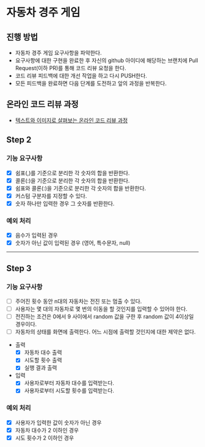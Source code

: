 # 자동차 경주 게임
## 진행 방법
* 자동차 경주 게임 요구사항을 파악한다.
* 요구사항에 대한 구현을 완료한 후 자신의 github 아이디에 해당하는 브랜치에 Pull Request(이하 PR)를 통해 코드 리뷰 요청을 한다.
* 코드 리뷰 피드백에 대한 개선 작업을 하고 다시 PUSH한다.
* 모든 피드백을 완료하면 다음 단계를 도전하고 앞의 과정을 반복한다.

## 온라인 코드 리뷰 과정
* [텍스트와 이미지로 살펴보는 온라인 코드 리뷰 과정](https://github.com/next-step/nextstep-docs/tree/master/codereview)

## Step 2
### 기능 요구사항
- [x] 쉼표(,)를 기준으로 분리한 각 숫자의 합을 반환한다.
- [x] 콜론(:)을 기준으로 분리한 각 숫자의 합을 반환한다. 
- [x] 쉼표와 콜론(:)을 기준으로 분리한 각 숫자의 합을 반환한다. 
- [x] 커스텀 구분자를 지정할 수 있다.
- [x] 숫자 하나만 입력한 경우 그 숫자를 반환한다. 

### 예외 처리 
- [x] 음수가 입력된 경우
- [x] 숫자가 아닌 값이 입력된 경우 (영어, 특수문자, null)

---
## Step 3
### 기능 요구사항
- [ ] 주어진 횟수 동안 n대의 자동차는 전진 또는 멈출 수 있다.
- [ ] 사용자는 몇 대의 자동차로 몇 번의 이동을 할 것인지를 입력할 수 있어야 한다.
- [ ] 전진하는 조건은 0에서 9 사이에서 random 값을 구한 후 random 값이 4이상일 경우이다.
- [ ] 자동차의 상태를 화면에 출력한다. 어느 시점에 출력할 것인지에 대한 제약은 없다.

- 출력 
  - [x] 자동차 대수 출력
  - [x] 시도할 횟수 출력
  - [x] 실행 결과 출력

- 입력
  - [x] 사용자로부터 자동차 대수를 입력받는다.
  - [x] 사용자로부터 시도할 횟수를 입력받는다.

### 예외 처리 
- [x] 사용자가 입력한 값이 숫자가 아닌 경우
- [x] 자동차 대수가 2 이하인 경우
- [x] 시도 횟수가 2 이하인 경우 

